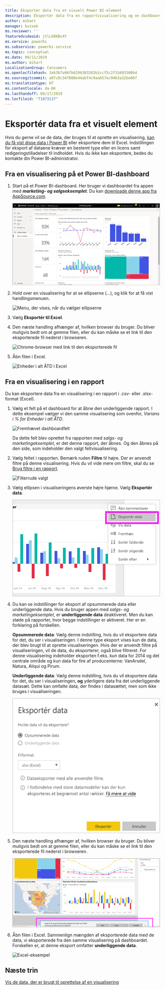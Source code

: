 ```yaml
---
title: Eksportér data fra et visuelt Power BI-element
description: Eksportér data fra en rapportvisualisering og en dashboardvisualisering, og få dem vist i Excel.
author: mihart
manager: kvivek
ms.reviewer: ''
featuredvideoid: jtlLGRKBvXY
ms.service: powerbi
ms.subservice: powerbi-service
ms.topic: conceptual
ms.date: 09/11/2019
ms.author: mihart
LocalizationGroup: Consumers
ms.openlocfilehash: 3ab3b7a96fb629b303263b1ccf5c2f31603300b4
ms.sourcegitcommit: a97c0c34f888e44abf4c9aa657ec9463a32be06f
ms.translationtype: HT
ms.contentlocale: da-DK
ms.lasthandoff: 09/17/2019
ms.locfileid: "71073137"
---
```

# <a name="export-data-from-a-visual"></a>Eksportér data fra et visuelt element
Hvis du gerne vil se de data, der bruges til at oprette en visualisering, [kan du få vist disse data i Power BI](end-user-show-data.md) eller eksportere dem til Excel. Indstillingen for eksport af dataene kræver en bestemt type eller en licens samt redigeringstilladelser til indholdet. Hvis du ikke kan eksportere, bedes du kontakte din Power BI-administrator. 

## <a name="from-a-visual-on-a-power-bi-dashboard"></a>Fra en visualisering på et Power BI-dashboard

1. Start på et Power BI-dashboard. Her bruger vi dashboardet fra appen med ***marketing- og salgseksemplet***. Du kan [downloade denne app fra AppSource.com](https://appsource.microsoft.com/en-us/product/power-bi/microsoft-retail-analysis-sample.salesandmarketingsample-preview?flightCodes=e2b06c7a-a438-4d99-9eb6-4324ce87f282).

    ![Appdashboard](media/end-user-export/power-bi-dashboards.png)

2. Hold over en visualisering for at se ellipserne (...), og klik for at få vist handlingsmenuen.

    ![Menu, der vises, når du vælger ellipserne](media/end-user-export/power-bi-action-menu.png)

3. Vælg **Eksportér til Excel**.

4. Den næste handling afhænger af, hvilken browser du bruger. Du bliver muligvis bedt om at gemme filen, eller du kan måske se et link til den eksporterede fil nederst i browseren. 

    ![Chrome-browser med link til den eksporterede fil](media/end-user-export/power-bi-dashboard-exports.png)

5. Åbn filen i Excel.  

    ![Enheder i alt ÅTD i Excel](media/end-user-export/power-bi-excel.png)


## <a name="from-a-visual-in-a-report"></a>Fra en visualisering i en rapport
Du kan eksportere data fra en visualisering i en rapport i .csv- eller .xlsx-format (Excel). 

1. Vælg et felt på et dashboard for at åbne den underliggende rapport.  I dette eksempel vælger vi den samme visualisering som ovenfor, *Varians i % for Enheder i alt ÅTD*. 

    ![Fremhævet dashboardfelt](media/end-user-export/power-bi-export-reports.png)

    Da dette felt blev oprettet fra rapporten med *salgs- og marketingeksemplet*, er det denne rapport, der åbnes. Og den åbnes på den side, som indeholder den valgt feltvisualisering. 

2. Vælg feltet i rapporten. Bemærk ruden **Filtre** til højre. Der er anvendt filtre på denne visualisering. Hvis du vil vide mere om filtre, skal du se [Brug filtre i en rapport](end-user-report-filter.md).

    ![Filterrude valgt](media/end-user-export/power-bi-export-filter.png)


3. Vælg ellipsen i visualiseringens øverste højre hjørne. Vælg **Eksportér data**.

    ![Eksportér data, der er valgt på rullelisten](media/end-user-export/power-bi-export-report.png)

4. Du kan se indstillinger for eksport af opsummerede data eller underliggende data. Hvis du bruger appen med *salgs- og marketingeksemplet*, er **underliggende data** deaktiveret. Men du kan støde på rapporter, hvor begge indstillinger er aktiveret. Her er en forklaring på forskellen.

    **Opsummerede data**: Vælg denne indstilling, hvis du vil eksportere data for det, du ser i visualiseringen.  I denne type eksport vises kun de data, der blev brugt til at oprette visualiseringen. Hvis der er anvendt filtre på visualiseringen, vil de data, du eksporterer, også blive filtreret. For denne visualisering indeholder eksporten f.eks. kun data for 2014 og det centrale område og kun data for fire af producenterne: VanArsdel, Natura, Aliqui og Pirum.
  

    **Underliggende data**: Vælg denne indstilling, hvis du vil eksportere data for det, du ser i visualiseringen, **og** yderligere data fra det underliggende datasæt.  Dette kan omfatte data, der findes i datasættet, men som ikke bruges i visualiseringen. 

    ![Menu, hvor du vælger underliggende eller opsummerede data](media/end-user-export/power-bi-export-option.png)

5. Den næste handling afhænger af, hvilken browser du bruger. Du bliver muligvis bedt om at gemme filen, eller du kan måske se et link til den eksporterede fil nederst i browseren. 

    ![Eksporteret fil vist i Microsoft Edge-browseren](media/end-user-export/power-bi-export-edge-browser.png)


6. Åbn filen i Excel. Sammenlign mængden af eksporterede data med de data, vi eksporterede fra den samme visualisering på dashboardet. Forskellen er, at denne eksport omfatter **underliggende data**. 

    ![Excel-eksempel](media/end-user-export/power-bi-underlying.png)

## <a name="next-steps"></a>Næste trin

[Vis de data, der er brugt til oprettelse af en visualisering](end-user-show-data.md)